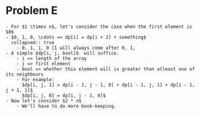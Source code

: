 # Problem E
	- For $1 \times n$, let's consider the case when the first element is $0$
	- $0, 1, 0, \cdots => dp[i] = dp[i + 2] + something$
	  collapsed:: true
		- 0, 1, 1, 0 [1 will always come after 0, 1,
	- A simple $dp[i, j, bool]$  will suffice.
		- i => length of the array
		- j => first element
		- bool => whether this element will is greater than atleast one of its neighbours
		- For example: 
		  $dp[i, j, 1] = dp[i - 1, j - 1, 0] + dp[i - 1, j, 1] + dp[i - 1, j + 1, 1]$
		  $dp[i, j, 0] = dp[i, j - 1, 0]$
	- Now let's consider $2 * n$
		- We'll have to do more book-keeping.